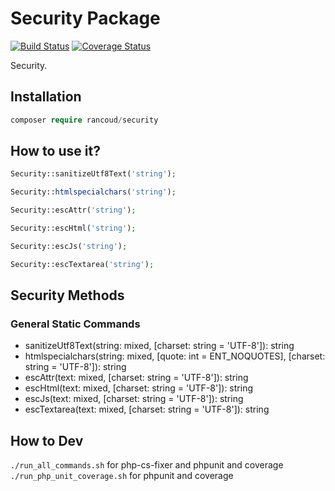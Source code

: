# Security Package

[![Build Status](https://travis-ci.org/rancoud/Security.svg?branch=master)](https://travis-ci.org/rancoud/Security) [![Coverage Status](https://coveralls.io/repos/github/rancoud/Security/badge.svg?branch=master)](https://coveralls.io/github/rancoud/Security?branch=master)

Security.  

## Installation
```php
composer require rancoud/security
```

## How to use it?
```php
Security::sanitizeUtf8Text('string');

Security::htmlspecialchars('string');

Security::escAttr('string');

Security::escHtml('string');

Security::escJs('string');

Security::escTextarea('string');
```

## Security Methods
### General Static Commands  
* sanitizeUtf8Text(string: mixed, [charset: string = 'UTF-8']): string  
* htmlspecialchars(string: mixed, [quote: int = ENT_NOQUOTES], [charset: string = 'UTF-8']): string  
* escAttr(text: mixed, [charset: string = 'UTF-8']): string  
* escHtml(text: mixed, [charset: string = 'UTF-8']): string  
* escJs(text: mixed, [charset: string = 'UTF-8']): string  
* escTextarea(text: mixed, [charset: string = 'UTF-8']): string  

## How to Dev
`./run_all_commands.sh` for php-cs-fixer and phpunit and coverage  
`./run_php_unit_coverage.sh` for phpunit and coverage  
